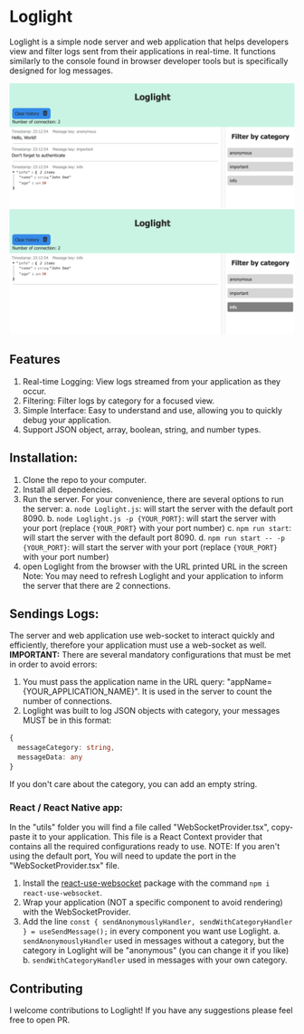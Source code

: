 # Loglight

Loglight is a simple node server and web application that helps developers view and filter logs sent from their applications in real-time. It functions similarly to the console found in browser developer tools but is specifically designed for log messages.

![all messages](/images/all-messages.png)
![by category](/images/by-category.png)

## Features

1. Real-time Logging: View logs streamed from your application as they occur.
2. Filtering: Filter logs by category for a focused view.
3. Simple Interface: Easy to understand and use, allowing you to quickly debug your application.
4. Support JSON object, array, boolean, string, and number types.

## Installation:

1. Clone the repo to your computer.
1. Install all dependencies.
1. Run the server. For your convenience, there are several options to run the server:
   a. `node Loglight.js`: will start the server with the default port 8090.
   b. `node Loglight.js -p {YOUR_PORT}`: will start the server with your port (replace `{YOUR_PORT}` with your port number)
   c. `npm run start`: will start the server with the default port 8090.
   d. `npm run start -- -p {YOUR_PORT}`: will start the server with your port (replace `{YOUR_PORT}` with your port number)
1. open Loglight from the browser with the URL printed URL in the screen
   Note: You may need to refresh Loglight and your application to inform the server that there are 2 connections.

## Sendings Logs:

The server and web application use web-socket to interact quickly and efficiently, therefore your application must use a web-socket as well.
**IMPORTANT:** There are several mandatory configurations that must be met in order to avoid errors:

1. You must pass the application name in the URL query: "appName={YOUR_APPLICATION_NAME}". It is used in the server to count the number of connections.
1. Loglight was built to log JSON objects with category, your messages MUST be in this format:

```typescript
{
  messageCategory: string,
  messageData: any
}
```

If you don't care about the category, you can add an empty string.

### React / React Native app:

In the "utils" folder you will find a file called "WebSocketProvider.tsx", copy-paste it to your application.
This file is a React Context provider that contains all the required configurations ready to use.
NOTE: If you aren't using the default port, You will need to update the port in the "WebSocketProvider.tsx" file.

1. Install the [react-use-websocket](https://www.npmjs.com/package/react-use-websocket) package with the command `npm i react-use-websocket`.
1. Wrap your application (NOT a specific component to avoid rendering) with the WebSocketProvider.
1. Add the line `const { sendAnonymouslyHandler, sendWithCategoryHandler } = useSendMessage();` in every component you want use Loglight.
   a. `sendAnonymouslyHandler` used in messages without a category, but the category in Loglight will be "anonymous" (you can change it if you like)
   b. `sendWithCategoryHandler` used in messages with your own category.

## Contributing

I welcome contributions to Loglight! If you have any suggestions please feel free to open PR.
